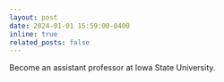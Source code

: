 ```yaml
---
layout: post
date: 2024-01-01 15:59:00-0400
inline: true
related_posts: false
---
```


Become an assistant professor at Iowa State University.

